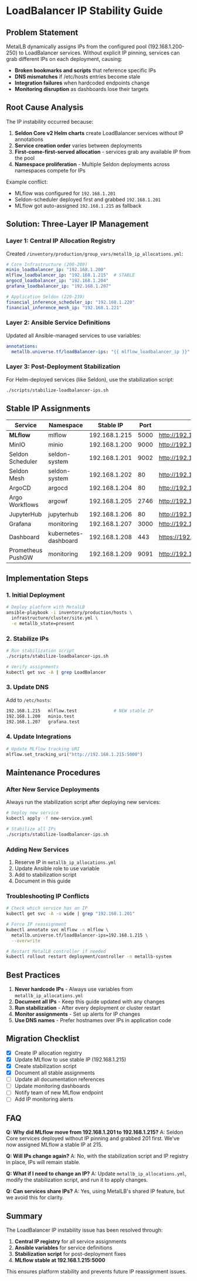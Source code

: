 # LoadBalancer IP Stability Guide

## Problem Statement

MetalLB dynamically assigns IPs from the configured pool (192.168.1.200-250) to LoadBalancer services. Without explicit IP pinning, services can grab different IPs on each deployment, causing:

- **Broken bookmarks and scripts** that reference specific IPs
- **DNS mismatches** if /etc/hosts entries become stale  
- **Integration failures** when hardcoded endpoints change
- **Monitoring disruption** as dashboards lose their targets

## Root Cause Analysis

The IP instability occurred because:

1. **Seldon Core v2 Helm charts** create LoadBalancer services without IP annotations
2. **Service creation order** varies between deployments
3. **First-come-first-served allocation** - services grab any available IP from the pool
4. **Namespace proliferation** - Multiple Seldon deployments across namespaces compete for IPs

Example conflict:
- MLflow was configured for `192.168.1.201`
- Seldon-scheduler deployed first and grabbed `192.168.1.201`  
- MLflow got auto-assigned `192.168.1.215` as fallback

## Solution: Three-Layer IP Management

### Layer 1: Central IP Allocation Registry

Created `/inventory/production/group_vars/metallb_ip_allocations.yml`:

```yaml
# Core Infrastructure (200-209)
minio_loadbalancer_ip: "192.168.1.200"
mlflow_loadbalancer_ip: "192.168.1.215"  # STABLE
argocd_loadbalancer_ip: "192.168.1.204"
grafana_loadbalancer_ip: "192.168.1.207"

# Application Seldon (220-239)  
financial_inference_scheduler_ip: "192.168.1.220"
financial_inference_mesh_ip: "192.168.1.221"
```

### Layer 2: Ansible Service Definitions

Updated all Ansible-managed services to use variables:

```yaml
annotations:
  metallb.universe.tf/loadBalancer-ips: "{{ mlflow_loadbalancer_ip }}"
```

### Layer 3: Post-Deployment Stabilization

For Helm-deployed services (like Seldon), use the stabilization script:

```bash
./scripts/stabilize-loadbalancer-ips.sh
```

## Stable IP Assignments

| Service | Namespace | Stable IP | Port | URL |
|---------|-----------|-----------|------|-----|
| **MLflow** | mlflow | 192.168.1.215 | 5000 | http://192.168.1.215:5000 |
| MinIO | minio | 192.168.1.200 | 9000 | http://192.168.1.200:9000 |
| Seldon Scheduler | seldon-system | 192.168.1.201 | 9002 | http://192.168.1.201:9002 |
| Seldon Mesh | seldon-system | 192.168.1.202 | 80 | http://192.168.1.202 |
| ArgoCD | argocd | 192.168.1.204 | 80 | http://192.168.1.204 |
| Argo Workflows | argowf | 192.168.1.205 | 2746 | http://192.168.1.205 |
| JupyterHub | jupyterhub | 192.168.1.206 | 80 | http://192.168.1.206 |
| Grafana | monitoring | 192.168.1.207 | 3000 | http://192.168.1.207:3000 |
| Dashboard | kubernetes-dashboard | 192.168.1.208 | 443 | https://192.168.1.208 |
| Prometheus PushGW | monitoring | 192.168.1.209 | 9091 | http://192.168.1.209:9091 |

## Implementation Steps

### 1. Initial Deployment

```bash
# Deploy platform with MetalLB
ansible-playbook -i inventory/production/hosts \
  infrastructure/cluster/site.yml \
  -e metallb_state=present
```

### 2. Stabilize IPs

```bash
# Run stabilization script
./scripts/stabilize-loadbalancer-ips.sh

# Verify assignments
kubectl get svc -A | grep LoadBalancer
```

### 3. Update DNS

Add to `/etc/hosts`:

```bash
192.168.1.215   mlflow.test              # NEW stable IP
192.168.1.200   minio.test
192.168.1.207   grafana.test
```

### 4. Update Integrations

```python
# Update MLflow tracking URI
mlflow.set_tracking_uri("http://192.168.1.215:5000")
```

## Maintenance Procedures

### After New Service Deployments

Always run the stabilization script after deploying new services:

```bash
# Deploy new service
kubectl apply -f new-service.yaml

# Stabilize all IPs
./scripts/stabilize-loadbalancer-ips.sh
```

### Adding New Services

1. Reserve IP in `metallb_ip_allocations.yml`
2. Update Ansible role to use variable
3. Add to stabilization script
4. Document in this guide

### Troubleshooting IP Conflicts

```bash
# Check which service has an IP
kubectl get svc -A -o wide | grep "192.168.1.201"

# Force IP reassignment
kubectl annotate svc mlflow -n mlflow \
  metallb.universe.tf/loadBalancer-ips=192.168.1.215 \
  --overwrite

# Restart MetalLB controller if needed
kubectl rollout restart deployment/controller -n metallb-system
```

## Best Practices

1. **Never hardcode IPs** - Always use variables from `metallb_ip_allocations.yml`
2. **Document all IPs** - Keep this guide updated with any changes
3. **Run stabilization** - After every deployment or cluster restart
4. **Monitor assignments** - Set up alerts for IP changes
5. **Use DNS names** - Prefer hostnames over IPs in application code

## Migration Checklist

- [x] Create IP allocation registry
- [x] Update MLflow to use stable IP (192.168.1.215)
- [x] Create stabilization script
- [x] Document all stable assignments
- [ ] Update all documentation references
- [ ] Update monitoring dashboards
- [ ] Notify team of new MLflow endpoint
- [ ] Add IP monitoring alerts

## FAQ

**Q: Why did MLflow move from 192.168.1.201 to 192.168.1.215?**
A: Seldon Core services deployed without IP pinning and grabbed 201 first. We've now assigned MLflow a stable IP at 215.

**Q: Will IPs change again?**
A: No, with the stabilization script and IP registry in place, IPs will remain stable.

**Q: What if I need to change an IP?**
A: Update `metallb_ip_allocations.yml`, modify the stabilization script, and run it to apply changes.

**Q: Can services share IPs?**
A: Yes, using MetalLB's shared IP feature, but we avoid this for clarity.

## Summary

The LoadBalancer IP instability issue has been resolved through:

1. **Central IP registry** for all service assignments
2. **Ansible variables** for service definitions  
3. **Stabilization script** for post-deployment fixes
4. **MLflow stable at 192.168.1.215:5000**

This ensures platform stability and prevents future IP reassignment issues.